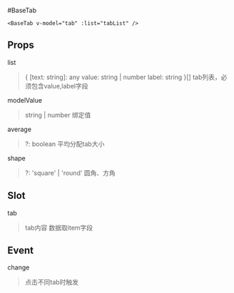 #BaseTab
```
<BaseTab v-model="tab" :list="tabList" />
```

## Props
list
>{
    [text: string]: any
    value: string | number
    label: string
  }[] tab列表，必须包含value,label字段

  modelValue
  > string | number 绑定值

  average
  >?: boolean 平均分配tab大小

  shape
  >?: 'square' | 'round' 圆角、方角

## Slot
tab
> tab内容 数据取item字段

## Event
change
>点击不同tab时触发
